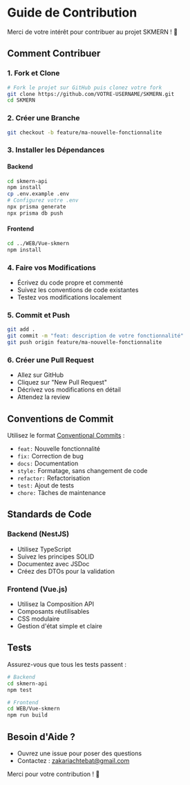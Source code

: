 # Guide de Contribution

Merci de votre intérêt pour contribuer au projet SKMERN ! 🎉

## Comment Contribuer

### 1. Fork et Clone

```bash
# Fork le projet sur GitHub puis clonez votre fork
git clone https://github.com/VOTRE-USERNAME/SKMERN.git
cd SKMERN
```

### 2. Créer une Branche

```bash
git checkout -b feature/ma-nouvelle-fonctionnalite
```

### 3. Installer les Dépendances

#### Backend
```bash
cd skmern-api
npm install
cp .env.example .env
# Configurez votre .env
npx prisma generate
npx prisma db push
```

#### Frontend
```bash
cd ../WEB/Vue-skmern
npm install
```

### 4. Faire vos Modifications

- Écrivez du code propre et commenté
- Suivez les conventions de code existantes
- Testez vos modifications localement

### 5. Commit et Push

```bash
git add .
git commit -m "feat: description de votre fonctionnalité"
git push origin feature/ma-nouvelle-fonctionnalite
```

### 6. Créer une Pull Request

- Allez sur GitHub
- Cliquez sur "New Pull Request"
- Décrivez vos modifications en détail
- Attendez la review

## Conventions de Commit

Utilisez le format [Conventional Commits](https://www.conventionalcommits.org/) :

- `feat:` Nouvelle fonctionnalité
- `fix:` Correction de bug
- `docs:` Documentation
- `style:` Formatage, sans changement de code
- `refactor:` Refactorisation
- `test:` Ajout de tests
- `chore:` Tâches de maintenance

## Standards de Code

### Backend (NestJS)
- Utilisez TypeScript
- Suivez les principes SOLID
- Documentez avec JSDoc
- Créez des DTOs pour la validation

### Frontend (Vue.js)
- Utilisez la Composition API
- Composants réutilisables
- CSS modulaire
- Gestion d'état simple et claire

## Tests

Assurez-vous que tous les tests passent :

```bash
# Backend
cd skmern-api
npm test

# Frontend
cd WEB/Vue-skmern
npm run build
```

## Besoin d'Aide ?

- Ouvrez une issue pour poser des questions
- Contactez : zakariachtebat@gmail.com

Merci pour votre contribution ! 🙏



